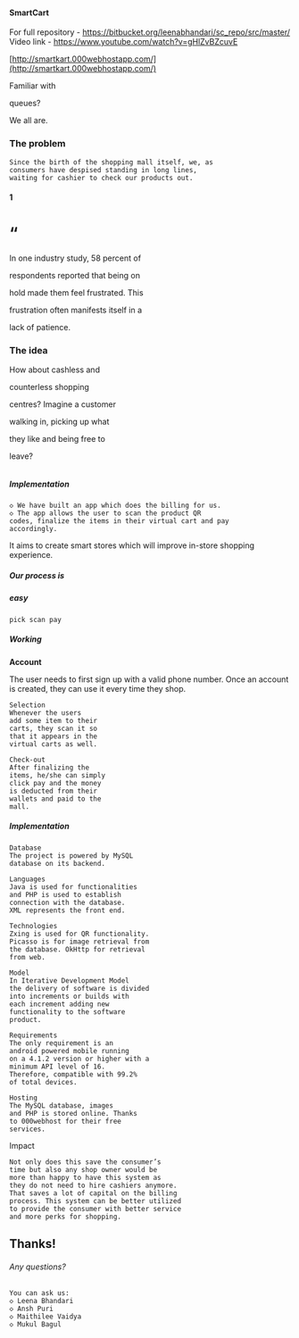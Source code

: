 #### SmartCart
For full repository - https://bitbucket.org/leenabhandari/sc_repo/src/master/
Video link - https://www.youtube.com/watch?v=gHlZvBZcuvE


[http://smartkart.000webhostapp.com/](http://smartkart.000webhostapp.com/)


Familiar with

queues?

We all are.


### The problem

```
Since the birth of the shopping mall itself, we, as
consumers have despised standing in long lines,
waiting for cashier to check our products out.
```
#### 1


# “

In one industry study, 58 percent of

respondents reported that being on

hold made them feel frustrated. This

frustration often manifests itself in a

lack of patience.


### The idea

How about cashless and

counterless shopping

centres? Imagine a customer

walking in, picking up what

they like and being free to

leave?

###### 


##### Implementation

```
◇ We have built an app which does the billing for us.
◇ The app allows the user to scan the product QR
codes, finalize the items in their virtual cart and pay
accordingly.
```
It aims to create smart stores which will improve in-store
shopping experience.

##### Our process is

##### easy

```
pick scan pay
```

##### Working

**Account**

The user needs to first
sign up with a valid
phone number. Once an
account is created, they
can use it every time
they shop.

```
Selection
Whenever the users
add some item to their
carts, they scan it so
that it appears in the
virtual carts as well.
```
```
Check-out
After finalizing the
items, he/she can simply
click pay and the money
is deducted from their
wallets and paid to the
mall.
```

##### Implementation

```
Database
The project is powered by MySQL
database on its backend.
```
```
Languages
Java is used for functionalities
and PHP is used to establish
connection with the database.
XML represents the front end.
```
```
Technologies
Zxing is used for QR functionality.
Picasso is for image retrieval from
the database. OkHttp for retrieval
from web.
```
```
Model
In Iterative Development Model
the delivery of software is divided
into increments or builds with
each increment adding new
functionality to the software
product.
```
```
Requirements
The only requirement is an
android powered mobile running
on a 4.1.2 version or higher with a
minimum API level of 16.
Therefore, compatible with 99.2%
of total devices.
```
```
Hosting
The MySQL database, images
and PHP is stored online. Thanks
to 000webhost for their free
services.
```

Impact

```
Not only does this save the consumer’s
time but also any shop owner would be
more than happy to have this system as
they do not need to hire cashiers anymore.
That saves a lot of capital on the billing
process. This system can be better utilized
to provide the consumer with better service
and more perks for shopping.
```

## Thanks!

###### Any questions?

```
You can ask us:
◇ Leena Bhandari
◇ Ansh Puri
◇ Maithilee Vaidya
◇ Mukul Bagul
```

